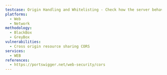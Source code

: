 ```yaml
---
testcase: Origin Handling and Whitelisting - Check how the server behaves when receiving requests with various Origin headers, including random, malicious, or null, to verify if the origin is being trusted or blindly reflected in the response. Web (HTTP/HTTPS) service
platforms: 
  - Web
  - Network
methodology: 
  - BlackBox
  - GreyBox
vulnerabilities:
  - Cross origin resource sharing CORS
services:
  - WEB
references:
  - https://portswigger.net/web-security/cors
---
```

